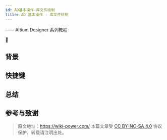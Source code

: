 ```yaml
---
id: AD基本操作-库文件绘制
title: AD 基本操作 - 库文件绘制
---
```


—— Altium Designer 系列教程

🚧

## 背景

## 快捷键

## 总结

## 参考与致谢



> 原文地址：<https://wiki-power.com/>
> 本篇文章受 [CC BY-NC-SA 4.0](https://creativecommons.org/licenses/by/4.0/deed.zh) 协议保护，转载请注明出处。

